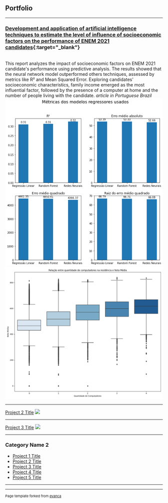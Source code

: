## Portfolio

---

### [Development and application of artificial intelligence techniques to estimate the level of influence of socioeconomic factors on the performance of ENEM 2021 candidates](https://github.com/jefersonmglh/analise_enem_projeto_semantix/){:target="_blank"}
<br> This report analyzes the impact of socioeconomic factors on ENEM 2021 candidate's performance using predictive analysis. The results showed that the neural network model outperformed others techniques, assessed by metrics like R² and Mean Squared Error. Exploring candidates' socioeconomic characteristics, family income emerged as the most influential factor, followed by the presence of a computer at home and the number of people living with the candidate. *article in Portuguese Brazil* <br>
<img src="https://github.com/jefersonmglh/analise_enem_projeto_semantix/blob/main/pics/metricas.png?raw=true"/>
<img src="https://github.com/jefersonmglh/analise_enem_projeto_semantix/blob/main/pics/q024_box.png?raw=true"/>

---
[Project 2 Title](/pdf/sample_presentation.pdf)
<img src="images/dummy_thumbnail.jpg?raw=true"/>

---
[Project 3 Title](http://example.com/)
<img src="images/dummy_thumbnail.jpg?raw=true"/>

---

### Category Name 2

- [Project 1 Title](http://example.com/)
- [Project 2 Title](http://example.com/)
- [Project 3 Title](http://example.com/)
- [Project 4 Title](http://example.com/)
- [Project 5 Title](http://example.com/)

---




---
<p style="font-size:11px">Page template forked from <a href="https://github.com/evanca/quick-portfolio">evanca</a></p>
<!-- Remove above link if you don't want to attibute -->
